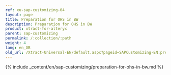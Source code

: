 ```yaml
---
ref: xu-sap-customizing-04
layout: page
title: Preparation for OHS in BW
description: Preparation for OHS in BW
product: xtract-for-alteryx
parent: sap-customizing
permalink: /:collection/:path
weight: 4
lang: en_GB
old_url: /Xtract-Universal-EN/default.aspx?pageid=SAPCustomizing-EN:preparation-for-ohs-in-bw
---
```


{% include _content/en/sap-customizing/preparation-for-ohs-in-bw.md  %}